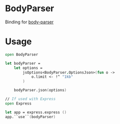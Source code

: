 # BodyParser

Binding for [body-parser](https://www.npmjs.com/package/body-parser)

# Usage

```fs
open BodyParser

let bodyParser =
    let options =
        jsOptions<BodyParser.OptionsJson>(fun o ->
            o.limit <- !^ "1kb"
        )

    bodyParser.json(options)

// If used with Express
open Express

let app = express.express ()
app.``use``(bodyParser)
```
